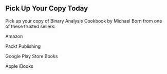 ## Pick Up Your Copy Today

Pick up your copy of Binary Analysis Cookbook by Michael Born from one of these trusted sellers:

Amazon

Packt Publishing

Google Play Store Books

Apple iBooks
